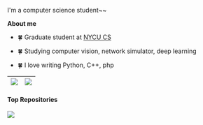 I'm a computer science student~~

**About me**

- 🍀 Graduate student at [NYCU CS](https://www.cs.nycu.edu.tw/)

- 🍀 Studying computer vision, network simulator, deep learning

- 🍀 I love writing Python, C++, php

| <a href="https://github.com/anuraghazra/github-readme-stats"><img align="center" src="https://github-readme-stats-orcin-zeta.vercel.app/api?username=ycpin0624&show_icons=true&include_all_commits=true&theme=brief&hide_border=true" /></a> | <a href="https://github.com/ycpin/github-readme-stats"><img align="center" src="https://github-readme-stats-orcin-zeta.vercel.app/api/top-langs/?username=ycpin0624&layout=compact&theme=brief&hide_border=true" /></a> |
| ------------- | ------------- |

#### Top Repositories

<a href="https://github.com/ycpin0624/github-readme-stats">
  <img align="center" src="https://github-readme-stats-orcin-zeta.vercel.app/api/pin/?username=ycpin0624&repo=Taiwan-Railway-Inquiry-Bot&theme=brief" />
</a>
